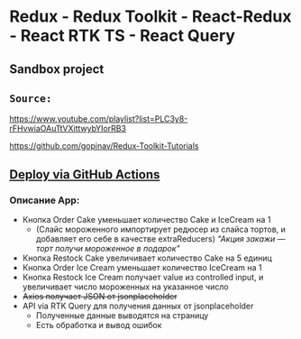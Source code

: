 # Redux - Redux Toolkit - React-Redux - React RTK TS - React Query
## Sandbox project

## ```Source:```

https://www.youtube.com/playlist?list=PLC3y8-rFHvwiaOAuTtVXittwybYIorRB3

https://github.com/gopinav/Redux-Toolkit-Tutorials

## [Deploy via GitHub Actions](https://arginp.github.io/redux-sandbox/) 

### Описание App:
- Кнопка Order Cake уменьшает количество Cake и IceCream на 1
  - (Слайс мороженного импортирует редюсер из слайса тортов, и добавляет его себе в качестве extraReducers)
    _"Акция закажи — торт получи мороженное в подарок"_
- Кнопка Restock Cake увеличивает количество Cake на 5 единиц
- Кнопка Order Ice Cream уменьшает количество IceCream на 1
- Кнопка Restock Ice Cream получает value из controlled input, и увеличивает число мороженных на указанное число
- ~~Axios получает JSON от jsonplaceholder~~
- API via RTK Query для получения данных от jsonplaceholder
  - Полученные данные выводятся на страницу
  - Есть обработка и вывод ошибок